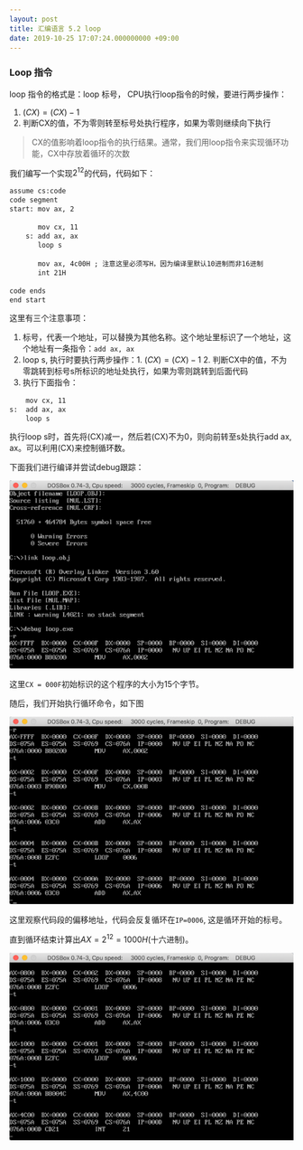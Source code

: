 ```yaml
---
layout: post
title: 汇编语言 5.2 loop
date: 2019-10-25 17:07:24.000000000 +09:00
---
```


### Loop 指令

loop 指令的格式是：loop 标号， CPU执行loop指令的时候，要进行两步操作：

1. $(CX) = (CX) - 1$
2. 判断CX的值，不为零则转至标号处执行程序，如果为零则继续向下执行

> CX的值影响着loop指令的执行结果。通常，我们用loop指令来实现循环功能，CX中存放着循环的次数

我们编写一个实现$2^12$的代码，代码如下：

```x86asm
assume cs:code
code segment
start: mov ax, 2

       mov cx, 11
    s: add ax, ax
       loop s

       mov ax, 4c00H ; 注意这里必须写H，因为编译里默认10进制而非16进制
       int 21H

code ends
end start
```
这里有三个注意事项：

1. 标号，代表一个地址，可以替换为其他名称。这个地址里标识了一个地址，这个地址有一条指令：```add ax, ax```
2. loop s, 执行时要执行两步操作：1. $(CX) = (CX) - 1$ 2. 判断CX中的值，不为零跳转到标号s所标识的地址处执行，如果为零则跳转到后面代码
3. 执行下面指令：
```x86asm
    mov cx, 11
s:  add ax, ax
    loop s
```
执行loop s时，首先将(CX)减一，然后若(CX)不为0，则向前转至s处执行add ax, ax。可以利用(CX)来控制循环数。

下面我们进行编译并尝试debug跟踪：

![figure1](/assets/201910/2019-10-25_17-36-19.png)

这里```CX = 000F```初始标识的这个程序的大小为15个字节。

随后，我们开始执行循环命令，如下图

![figure2](/assets/201910/2019-10-25_17-53-04.png)

这里观察代码段的偏移地址，代码会反复循环在```IP=0006```, 这是循环开始的标号。

直到循环结束计算出$AX=2^{12}=1000H$(十六进制)。

![figure3](/assets/201910/2019-10-25_17-58-08.png)
